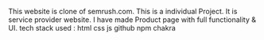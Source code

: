 This website is clone of semrush.com. This is a individual Project. It is service provider website. I have made Product page with full functionality & UI.
tech stack used : html css js github npm chakra 
